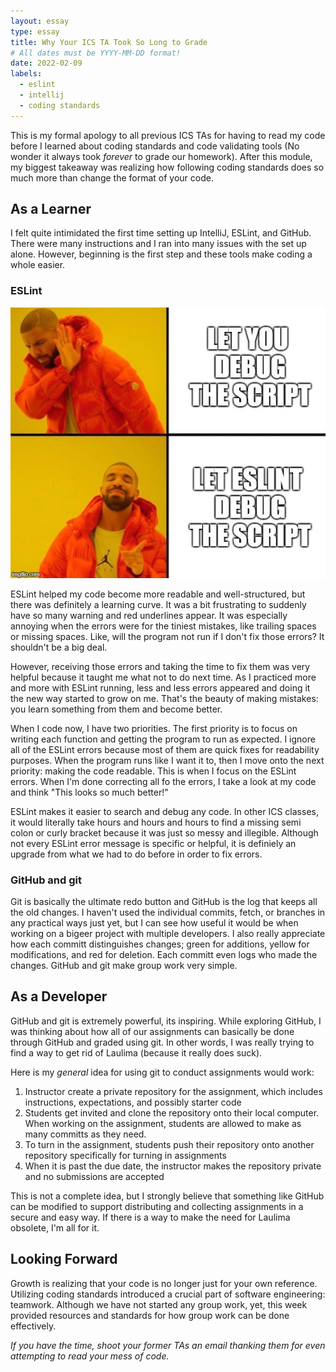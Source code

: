 ```yaml
---
layout: essay
type: essay
title: Why Your ICS TA Took So Long to Grade
# All dates must be YYYY-MM-DD format!
date: 2022-02-09
labels:
  - eslint
  - intellij
  - coding standards
---
```

This is my formal apology to all previous ICS TAs for having to read my code before I learned about coding standards and code validating tools (No wonder it always took _forever_ to grade our homework). After this module, my biggest takeaway was realizing how following coding standards does so much more than change the format of your code.

## As a Learner

I felt quite intimidated the first time setting up IntelliJ, ESLint, and GitHub. There were many instructions and I ran into many issues with the set up alone. However, beginning is the first step and these tools make coding a whole easier.

### ESLint

<div>
<img class="ui image large centered" src="images/eslint-meme.jpeg">
</div>
  
ESLint helped my code become more readable and well-structured, but there was definitely a learning curve. It was a bit frustrating to suddenly have so many warning and red underlines appear. It was especially annoying when the errors were for the tiniest mistakes, like trailing spaces or missing spaces. Like, will the program not run if I don't fix those errors? It shouldn't be a big deal.

However, receiving those errors and taking the time to fix them was very helpful because it taught me what not to do next time.  As I practiced more and more with ESLint running, less and less errors appeared and doing it the new way started to grow on me. That's the beauty of making mistakes: you learn something from them and become better.

When I code now, I have two priorities. The first priority is to focus on writing each function and getting the program to run as expected. I ignore all of the ESLint errors because most of them are quick fixes for readability purposes. When the program runs like I want it to, then I move onto the next priority: making the code readable. This is when I focus on the ESLint errors. When I'm done correcting all fo the errors, I take a look at my code and think "This looks so much better!"

ESLint makes it easier to search and debug any code. In other ICS classes, it would literally take hours and hours and hours to find a missing semi colon or curly bracket because it was just so messy and illegible. Although not every ESLint error message is specific or helpful, it is definiely an upgrade from what we had to do before in order to fix errors.

### GitHub and git

Git is basically the ultimate redo button and GitHub is the log that keeps all the old changes. I haven't used the individual commits, fetch, or branches in any practical ways just yet, but I can see how useful it would be when working on a bigeer project with multiple developers. I also really appreciate how each committ distinguishes changes; green for additions, yellow for modifications, and red for deletion. Each committ even logs who made the changes. GitHub and git make group work very simple.

## As a Developer

GitHub and git is extremely powerful, its inspiring. While exploring GitHub, I was thinking about how all of our assignments can basically be done through GitHub and graded using git. In other words, I was really trying to find a way to get rid of Laulima (because it really does suck).

Here is my _general_ idea for using git to conduct assignments would work:
1. Instructor create a private repository for the assignment, which includes instructions, expectations, and possibly starter code
2. Students get invited and clone the repository onto their local computer. When working on the assignment, students are allowed to make as many committs as they need.
3. To turn in the assignment, students push their repository onto another repository specifically for turning in assignments
4. When it is past the due date, the instructor makes the repository private and no submissions are accepted

This is not a complete idea, but I strongly believe that something like GitHub can be modified to support distributing and collecting assignments in a secure and easy way. If there is a way to make the need for Laulima obsolete, I'm all for it.

## Looking Forward
Growth is realizing that your code is no longer just for your own reference. Utilizing coding standards introduced a crucial part of software engineering: teamwork. Although we have not started any group work, yet, this week provided resources and standards for how group work can be done effectively.


_If you have the time, shoot your former TAs an email thanking them for even attempting to read your mess of code._
